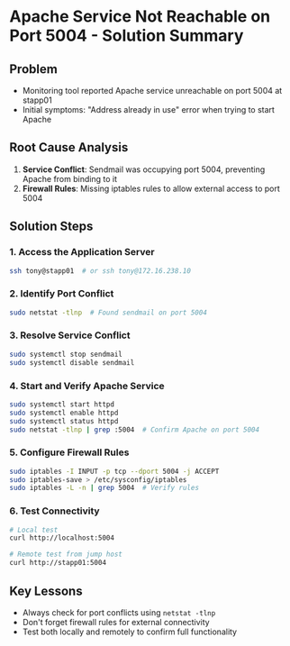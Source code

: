 # Apache Service Not Reachable on Port 5004 - Solution Summary

## Problem
- Monitoring tool reported Apache service unreachable on port 5004 at stapp01
- Initial symptoms: "Address already in use" error when trying to start Apache

## Root Cause Analysis
1. **Service Conflict**: Sendmail was occupying port 5004, preventing Apache from binding to it
2. **Firewall Rules**: Missing iptables rules to allow external access to port 5004

## Solution Steps

### 1. Access the Application Server
```bash
ssh tony@stapp01  # or ssh tony@172.16.238.10
```

### 2. Identify Port Conflict
```bash
sudo netstat -tlnp  # Found sendmail on port 5004
```

### 3. Resolve Service Conflict
```bash
sudo systemctl stop sendmail
sudo systemctl disable sendmail
```

### 4. Start and Verify Apache Service
```bash
sudo systemctl start httpd
sudo systemctl enable httpd
sudo systemctl status httpd
sudo netstat -tlnp | grep :5004  # Confirm Apache on port 5004
```

### 5. Configure Firewall Rules
```bash
sudo iptables -I INPUT -p tcp --dport 5004 -j ACCEPT
sudo iptables-save > /etc/sysconfig/iptables
sudo iptables -L -n | grep 5004  # Verify rules
```

### 6. Test Connectivity
```bash
# Local test
curl http://localhost:5004

# Remote test from jump host
curl http://stapp01:5004
```

## Key Lessons
- Always check for port conflicts using `netstat -tlnp`
- Don't forget firewall rules for external connectivity
- Test both locally and remotely to confirm full functionality
